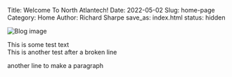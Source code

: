 Title: Welcome To North Atlantech!
Date: 2022-05-02
Slug: home-page
Category: Home
Author: Richard Sharpe
save_as: index.html
status: hidden


![Blog image](/images/blogs.jpg)

This is some test text
<br>
This is another test after a broken line

another line to make a paragraph
